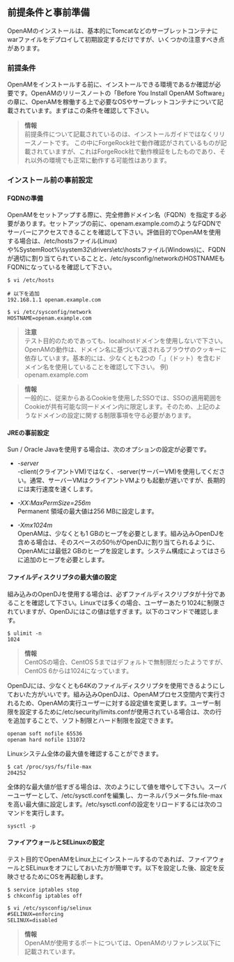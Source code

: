 ## 前提条件と事前準備

OpenAMのインストールは、基本的にTomcatなどのサーブレットコンテナにwarファイルをデプロイして初期設定するだけですが、いくつかの注意すべき点があります。

### 前提条件

OpenAMをインストールする前に、インストールできる環境であるか確認が必要です。OpenAMのリリースノートの「Before You Install OpenAM Software」の章に、OpenAMを稼働する上で必要なOSやサーブレットコンテナについて記載されています。まずはこの条件を確認して下さい。

> **情報**  
> 前提条件について記載されているのは、インストールガイドではなくリリースノートです。
> この中にForgeRock社で動作確認がされているものが記載されていますが、これはForgeRock社で動作検証をしたものであり、それ以外の環境でも正常に動作する可能性はあります。

### インストール前の事前設定

#### FQDNの準備

OpenAMをセットアップする際に、完全修飾ドメイン名（FQDN）を指定する必要があります。セットアップの前に、openam.example.comのようなFQDNでサーバーにアクセスできることを確認して下さい。評価目的でOpenAMを使用する場合は、/etc/hostsファイル(Linux)や%SystemRoot%\system32\drivers\etc\hostsファイル(Windows)に、FQDNが適切に割り当てられていることと、/etc/sysconfig/networkのHOSTNAMEもFQDNになっているを確認して下さい。

```
$ vi /etc/hosts
 
# 以下を追加
192.168.1.1 openam.example.com
```
 
```
$ vi /etc/sysconfig/network
HOSTNAME=openam.example.com
```

> **注意**  
> テスト目的のためであっても、localhostドメインを使用しないで下さい。 OpenAMの動作は、ドメイン名に基づいて返されるブラウザのクッキーに依存しています。基本的には、少なくとも2つの「.」（ドット）を含むドメイン名を使用していることを確認して下さい。
> 例) openam.example.com

> **情報**  
> 一般的に、従来からあるCookieを使用したSSOでは、SSOの適用範囲をCookieが共有可能な同一ドメイン内に限定します。そのため、上記のようなドメインの設定に関する制限事項を守る必要があります。

#### JREの事前設定

Sun / Oracle Javaを使用する場合は、次のオプションの設定が必要です。

- *-server*  
    -client(クライアントVM)ではなく、-server(サーバーVM)を使用してください。通常、サーバーVMはクライアントVMよりも起動が遅いですが、長期的には実行速度を速くします。

- *-XX:MaxPermSize=256m*  
    Permanent 領域の最大値は256 MBに設定します。

- *-Xmx1024m*  
    OpenAMは、少なくとも1 GBのヒープを必要とします。組み込みOpenDJを含める場合は、そのスペースの50％がOpenDJに割り当てられるように、OpenAMには最低2 GBのヒープを設定します。システム構成によってはさらに追加のヒープを必要とします。

#### ファイルディスクリプタの最大値の設定

組み込みのOpenDJを使用する場合は、必ずファイルディスクリプタが十分であることを確認して下さい。Linuxでは多くの場合、ユーザーあたり1024に制限されていますが、OpenDJにはこの値は低すぎます。以下のコマンドで確認します。

```	
$ ulimit -n
1024
```

> **情報**  
> CentOSの場合、CentOS 5まではデフォルトで無制限だったようですが、CentOS 6からは1024になっています。

OpenDJには、少なくとも64Kのファイルディスクリプタを使用できるようにしておいた方がいいです。組み込みOpenDJは、OpenAMプロセス空間内で実行されるため、OpenAMの実行ユーザーに対する設定値を変更します。ユーザー制限を設定するために/etc/security/limits.confが使用されている場合は、次の行を追加することで、ソフト制限とハード制限を設定できます。

```
openam soft nofile 65536
openam hard nofile 131072
```

Linuxシステム全体の最大値を確認することができます。

```
$ cat /proc/sys/fs/file-max
204252
```

全体的な最大値が低すぎる場合は、次のようにして値を増やして下さい。スーパーユーザーとして、/etc/sysctl.confを編集し、カーネルパラメータfs.file-maxを高い最大値に設定します。/etc/sysctl.confの設定をリロードするには次のコマンドを実行します。

```
sysctl -p
```

#### ファイアウォールとSELinuxの設定

テスト目的でOpenAMをLinux上にインストールするのであれば、ファイアウォールとSELinuxをオフにしておいた方が簡単です。以下を設定した後、設定を反映させるためにOSを再起動します。

```
$ service iptables stop
$ chkconfig iptables off
 
$ vi /etc/sysconfig/selinux
#SELINUX=enforcing
SELINUX=disabled
```

> **情報**  
> OpenAMが使用するポートについては、OpenAMのリファレンス以下に記載されています。
